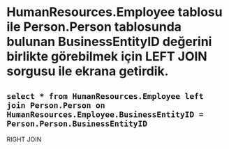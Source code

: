 # HumanResources.Employee tablosu ile Person.Person tablosunda bulunan BusinessEntityID değerini birlikte görebilmek için LEFT JOIN sorgusu ile ekrana getirdik.
## `select * from HumanResources.Employee left join Person.Person on HumanResources.Employee.BusinessEntityID = Person.Person.BusinessEntityID`

RIGHT JOIN
